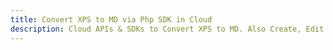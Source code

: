 ---title: Convert XPS to MD via Php SDK in Clouddescription: Cloud APIs & SDKs to Convert XPS to MD. Also Create, Edit & Render Microsoft Word & OpenOffice documents in the Cloud.---